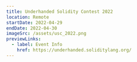 ```yaml
---
title: Underhanded Solidity Contest 2022
location: Remote
startDate: 2022-04-29
endDate: 2022-04-30
imageSrc: /assets/usc_2022.png
previewLinks:
  - label: Event Info
    href: https://underhanded.soliditylang.org/
---
```

